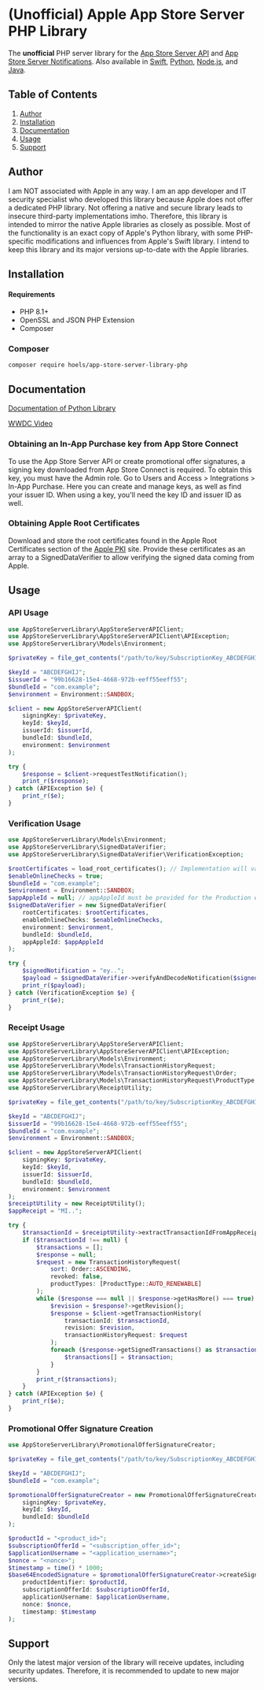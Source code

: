# (Unofficial) Apple App Store Server PHP Library
The **unofficial** PHP server library for the
[App Store Server API](https://developer.apple.com/documentation/appstoreserverapi) and
[App Store Server Notifications](https://developer.apple.com/documentation/appstoreservernotifications).
Also available in
[Swift](https://github.com/apple/app-store-server-library-swift),
[Python](https://github.com/apple/app-store-server-library-python),
[Node.js](https://github.com/apple/app-store-server-library-node), and
[Java](https://github.com/apple/app-store-server-library-java).

## Table of Contents
1. [Author](#author)
2. [Installation](#installation)
3. [Documentation](#documentation)
4. [Usage](#usage)
5. [Support](#support)

## Author

I am NOT associated with Apple in any way. I am an app developer and IT security specialist who developed this library
because Apple does not offer a dedicated PHP library. Not offering a native and secure library leads to insecure
third-party implementations imho. Therefore, this library is intended to mirror the native Apple libraries as closely as
possible. Most of the functionality is an exact copy of Apple's Python library, with some PHP-specific modifications and
influences from Apple's Swift library. I intend to keep this library and its major versions up-to-date with the Apple
libraries.

## Installation

#### Requirements

- PHP 8.1+
- OpenSSL and JSON PHP Extension
- Composer

### Composer
```shell
composer require hoels/app-store-server-library-php
```

## Documentation

[Documentation of Python Library](https://apple.github.io/app-store-server-library-python/)

[WWDC Video](https://developer.apple.com/videos/play/wwdc2023/10143/)

### Obtaining an In-App Purchase key from App Store Connect

To use the App Store Server API or create promotional offer signatures, a signing key downloaded from App Store Connect
is required. To obtain this key, you must have the Admin role. Go to Users and Access > Integrations > In-App Purchase.
Here you can create and manage keys, as well as find your issuer ID. When using a key, you'll need the key ID and
issuer ID as well.

### Obtaining Apple Root Certificates

Download and store the root certificates found in the Apple Root Certificates section of the
[Apple PKI](https://www.apple.com/certificateauthority/) site. Provide these certificates as an array to a
SignedDataVerifier to allow verifying the signed data coming from Apple.

## Usage

### API Usage

```php
use AppStoreServerLibrary\AppStoreServerAPIClient;
use AppStoreServerLibrary\AppStoreServerAPIClient\APIException;
use AppStoreServerLibrary\Models\Environment;

$privateKey = file_get_contents("/path/to/key/SubscriptionKey_ABCDEFGHIJ.p8"); // Implementation will vary

$keyId = "ABCDEFGHIJ";
$issuerId = "99b16628-15e4-4668-972b-eeff55eeff55";
$bundleId = "com.example";
$environment = Environment::SANDBOX;

$client = new AppStoreServerAPIClient(
    signingKey: $privateKey,
    keyId: $keyId,
    issuerId: $issuerId,
    bundleId: $bundleId,
    environment: $environment
);

try {
    $response = $client->requestTestNotification();
    print_r($response);
} catch (APIException $e) {
    print_r($e);
}
```

### Verification Usage

```php
use AppStoreServerLibrary\Models\Environment;
use AppStoreServerLibrary\SignedDataVerifier;
use AppStoreServerLibrary\SignedDataVerifier\VerificationException;

$rootCertificates = load_root_certificates(); // Implementation will vary
$enableOnlineChecks = true;
$bundleId = "com.example";
$environment = Environment::SANDBOX;
$appAppleId = null; // appAppleId must be provided for the Production environment
$signedDataVerifier = new SignedDataVerifier(
    rootCertificates: $rootCertificates,
    enableOnlineChecks: $enableOnlineChecks,
    environment: $environment,
    bundleId: $bundleId,
    appAppleId: $appAppleId
);

try {
    $signedNotification = "ey..";
    $payload = $signedDataVerifier->verifyAndDecodeNotification($signedNotification);
    print_r($payload);
} catch (VerificationException $e) {
    print_r($e);
}
```

### Receipt Usage

```php
use AppStoreServerLibrary\AppStoreServerAPIClient;
use AppStoreServerLibrary\AppStoreServerAPIClient\APIException;
use AppStoreServerLibrary\Models\Environment;
use AppStoreServerLibrary\Models\TransactionHistoryRequest;
use AppStoreServerLibrary\Models\TransactionHistoryRequest\Order;
use AppStoreServerLibrary\Models\TransactionHistoryRequest\ProductType;
use AppStoreServerLibrary\ReceiptUtility;

$privateKey = file_get_contents("/path/to/key/SubscriptionKey_ABCDEFGHIJ.p8"); // Implementation will vary

$keyId = "ABCDEFGHIJ";
$issuerId = "99b16628-15e4-4668-972b-eeff55eeff55";
$bundleId = "com.example";
$environment = Environment::SANDBOX;

$client = new AppStoreServerAPIClient(
    signingKey: $privateKey,
    keyId: $keyId,
    issuerId: $issuerId,
    bundleId: $bundleId,
    environment: $environment
);
$receiptUtility = new ReceiptUtility();
$appReceipt = "MI..";

try {
    $transactionId = $receiptUtility->extractTransactionIdFromAppReceipt($appReceipt);
    if ($transactionId !== null) {
        $transactions = [];
        $response = null;
        $request = new TransactionHistoryRequest(
            sort: Order::ASCENDING,
            revoked: false,
            productTypes: [ProductType::AUTO_RENEWABLE]
        );
        while ($response === null || $response->getHasMore() === true) {
            $revision = $response?->getRevision();
            $response = $client->getTransactionHistory(
                transactionId: $transactionId,
                revision: $revision,
                transactionHistoryRequest: $request
            );
            foreach ($response->getSignedTransactions() as $transaction) {
                $transactions[] = $transaction;
            }
        }
        print_r($transactions);
    }
} catch (APIException $e) {
    print_r($e);
}
```

### Promotional Offer Signature Creation

```php
use AppStoreServerLibrary\PromotionalOfferSignatureCreator;

$privateKey = file_get_contents("/path/to/key/SubscriptionKey_ABCDEFGHIJ.p8"); // Implementation will vary

$keyId = "ABCDEFGHIJ";
$bundleId = "com.example";

$promotionalOfferSignatureCreator = new PromotionalOfferSignatureCreator(
    signingKey: $privateKey,
    keyId: $keyId,
    bundleId: $bundleId
);

$productId = "<product_id>";
$subscriptionOfferId = "<subscription_offer_id>";
$applicationUsername = "<application_username>";
$nonce = "<nonce>";
$timestamp = time() * 1000;
$base64EncodedSignature = $promotionalOfferSignatureCreator->createSignature(
    productIdentifier: $productId,
    subscriptionOfferId: $subscriptionOfferId,
    applicationUsername: $applicationUsername,
    nonce: $nonce,
    timestamp: $timestamp
);
```

## Support

Only the latest major version of the library will receive updates, including security updates. Therefore, it is
recommended to update to new major versions.
